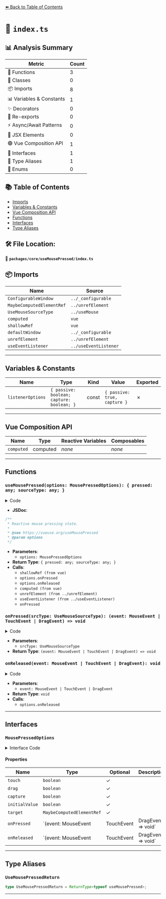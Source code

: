 [⬅️ Back to Table of Contents](../../../index.md)

# 📄 `index.ts`

## 📊 Analysis Summary

| Metric | Count |
|--------|-------|
| 🔧 Functions | 3 |
| 🧱 Classes | 0 |
| 📦 Imports | 8 |
| 📊 Variables & Constants | 1 |
| ✨ Decorators | 0 |
| 🔄 Re-exports | 0 |
| ⚡ Async/Await Patterns | 0 |
| 💠 JSX Elements | 0 |
| 🟢 Vue Composition API | 1 |
| 📐 Interfaces | 1 |
| 📑 Type Aliases | 1 |
| 🎯 Enums | 0 |

## 📚 Table of Contents

- [Imports](#imports)
- [Variables & Constants](#variables-constants)
- [Vue Composition API](#vue-composition-api)
- [Functions](#functions)
- [Interfaces](#interfaces)
- [Type Aliases](#type-aliases)

## 🛠️ File Location:
📂 **`packages/core/useMousePressed/index.ts`**

## 📦 Imports

| Name | Source |
|------|--------|
| `ConfigurableWindow` | `../_configurable` |
| `MaybeComputedElementRef` | `../unrefElement` |
| `UseMouseSourceType` | `../useMouse` |
| `computed` | `vue` |
| `shallowRef` | `vue` |
| `defaultWindow` | `../_configurable` |
| `unrefElement` | `../unrefElement` |
| `useEventListener` | `../useEventListener` |


---

## Variables & Constants

| Name | Type | Kind | Value | Exported |
|------|------|------|-------|----------|
| `listenerOptions` | `{ passive: boolean; capture: boolean; }` | const | `{ passive: true, capture }` | ✗ |


---

## Vue Composition API

| Name | Type | Reactive Variables | Composables |
|------|------|-------------------|-------------|
| `computed` | computed | *none* | *none* |


---

## Functions

### `useMousePressed(options: MousePressedOptions): { pressed: any; sourceType: any; }`

<details><summary>Code</summary>

```ts
export function useMousePressed(options: MousePressedOptions = {}) {
  const {
    touch = true,
    drag = true,
    capture = false,
    initialValue = false,
    window = defaultWindow,
  } = options

  const pressed = shallowRef(initialValue)
  const sourceType = shallowRef<UseMouseSourceType>(null)

  if (!window) {
    return {
      pressed,
      sourceType,
    }
  }

  const onPressed = (srcType: UseMouseSourceType) => (event: MouseEvent | TouchEvent | DragEvent) => {
    pressed.value = true
    sourceType.value = srcType
    options.onPressed?.(event)
  }
  const onReleased = (event: MouseEvent | TouchEvent | DragEvent) => {
    pressed.value = false
    sourceType.value = null
    options.onReleased?.(event)
  }

  const target = computed(() => unrefElement(options.target) || window)

  const listenerOptions = { passive: true, capture }
  useEventListener<MouseEvent>(target, 'mousedown', onPressed('mouse'), listenerOptions)

  useEventListener<MouseEvent>(window, 'mouseleave', onReleased, listenerOptions)
  useEventListener<MouseEvent>(window, 'mouseup', onReleased, listenerOptions)

  if (drag) {
    useEventListener<DragEvent>(target, 'dragstart', onPressed('mouse'), listenerOptions)

    useEventListener<DragEvent>(window, 'drop', onReleased, listenerOptions)
    useEventListener<DragEvent>(window, 'dragend', onReleased, listenerOptions)
  }

  if (touch) {
    useEventListener<TouchEvent>(target, 'touchstart', onPressed('touch'), listenerOptions)

    useEventListener<TouchEvent>(window, 'touchend', onReleased, listenerOptions)
    useEventListener<TouchEvent>(window, 'touchcancel', onReleased, listenerOptions)
  }

  return {
    pressed,
    sourceType,
  }
}
```
</details>

- **JSDoc**:
```ts
/**
 * Reactive mouse pressing state.
 *
 * @see https://vueuse.org/useMousePressed
 * @param options
 */
```

- **Parameters**:
  - `options: MousePressedOptions`
- **Return Type**: `{ pressed: any; sourceType: any; }`
- **Calls**:
  - `shallowRef (from vue)`
  - `options.onPressed`
  - `options.onReleased`
  - `computed (from vue)`
  - `unrefElement (from ../unrefElement)`
  - `useEventListener (from ../useEventListener)`
  - `onPressed`
### `onPressed(srcType: UseMouseSourceType): (event: MouseEvent | TouchEvent | DragEvent) => void`

<details><summary>Code</summary>

```ts
(srcType: UseMouseSourceType) => (event: MouseEvent | TouchEvent | DragEvent) => {
    pressed.value = true
    sourceType.value = srcType
    options.onPressed?.(event)
  }
```
</details>

- **Parameters**:
  - `srcType: UseMouseSourceType`
- **Return Type**: `(event: MouseEvent | TouchEvent | DragEvent) => void`
### `onReleased(event: MouseEvent | TouchEvent | DragEvent): void`

<details><summary>Code</summary>

```ts
(event: MouseEvent | TouchEvent | DragEvent) => {
    pressed.value = false
    sourceType.value = null
    options.onReleased?.(event)
  }
```
</details>

- **Parameters**:
  - `event: MouseEvent | TouchEvent | DragEvent`
- **Return Type**: `void`
- **Calls**:
  - `options.onReleased`

---

## Interfaces

### `MousePressedOptions`

<details><summary>Interface Code</summary>

```ts
export interface MousePressedOptions extends ConfigurableWindow {
  /**
   * Listen to `touchstart` `touchend` events
   *
   * @default true
   */
  touch?: boolean

  /**
   * Listen to `dragstart` `drop` and `dragend` events
   *
   * @default true
   */
  drag?: boolean

  /**
   * Add event listerners with the `capture` option set to `true`
   * (see [MDN](https://developer.mozilla.org/en-US/docs/Web/API/EventTarget/addEventListener#capture))
   *
   * @default false
   */
  capture?: boolean

  /**
   * Initial values
   *
   * @default false
   */
  initialValue?: boolean

  /**
   * Element target to be capture the click
   */
  target?: MaybeComputedElementRef

  /**
   * Callback to be called when the mouse is pressed
   *
   * @param event
   */
  onPressed?: (event: MouseEvent | TouchEvent | DragEvent) => void

  /**
   * Callback to be called when the mouse is released
   *
   * @param event
   */
  onReleased?: (event: MouseEvent | TouchEvent | DragEvent) => void
}
```
</details>

#### Properties

| Name | Type | Optional | Description |
|------|------|----------|-------------|
| `touch` | `boolean` | ✓ |  |
| `drag` | `boolean` | ✓ |  |
| `capture` | `boolean` | ✓ |  |
| `initialValue` | `boolean` | ✓ |  |
| `target` | `MaybeComputedElementRef` | ✓ |  |
| `onPressed` | `(event: MouseEvent | TouchEvent | DragEvent) => void` | ✓ |  |
| `onReleased` | `(event: MouseEvent | TouchEvent | DragEvent) => void` | ✓ |  |


---

## Type Aliases

### `UseMousePressedReturn`

```ts
type UseMousePressedReturn = ReturnType<typeof useMousePressed>;
```


---